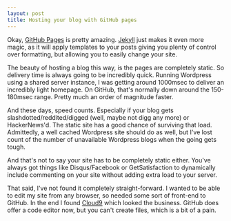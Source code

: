 ```yaml
---
layout: post
title: Hosting your blog with GitHub pages
---
```


Okay, [GitHub Pages](http://pages.github.com/) is pretty amazing. [Jekyll](https://github.com/mojombo/jekyll/wiki) just makes it even more magic, as it will apply templates to your posts giving you plenty of control over formatting, but allowing you to easily change your site.

The beauty of hosting a blog this way, is the pages are completely static. So delivery time is always going to be incredibly quick. Running Wordpress using a shared server instance, I was getting around 1000msec to deliver an incredibly light homepage. On GitHub, that's normally down around the 150-180msec range. Pretty much an order of magnitude faster.

And these days, speed counts. Especially if your blog gets slashdotted/reddited/digged (well, maybe not digg any more) or HackerNews'd. The static site has a good chance of surviving that load. Admittedly, a well cached Wordpress site should do as well, but I've lost count of the number of unavailable Wordpress blogs when the going gets tough.

And that's not to say your site has to be completely static either. You've always got things like Disqus/Facebook or GetSatisfaction to dynamically include commenting on your site without adding extra load to your server.

That said, I've not found it completely straight-forward. I wanted to be able to edit my site from any browser, so needed some sort of front-end to GitHub. In the end I found [Cloud9](http://c9.io) which looked the business. GitHub does offer a code editor now, but you can't create files, which is a bit of a pain.

